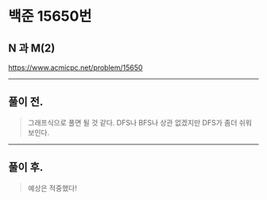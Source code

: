 # 백준 15650번

## N 과 M(2)
https://www.acmicpc.net/problem/15650
___
## 풀이 전.
> 그래프식으로 풀면 될 것 같다. DFS나 BFS나 상관 없겠지만 DFS가 좀더 쉬워 보인다.</br>
___
## 풀이 후.
> 예상은 적중했다!</br>